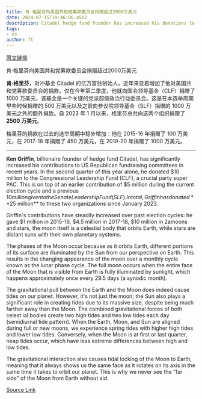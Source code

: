 ```yaml
---
title: 肯·格里芬向美国共和党筹款委员会捐赠超过2000万美元
date: 2024-07-15T19:46:06.456Z
description: Citadel hedge fund founder has increased his donations to the party but has yet to back Donald Trump
tags: 
- us
author: ft
---
```


[原文链接](https://ft.com/content/fa4880bb-10a0-40c1-841a-e8787cf96fa4)

肯·格里芬向美国共和党筹款委员会捐赠超过2000万美元

**肯·格里芬**，对冲基金 Citadel 的亿万富翁创始人，近年来显着增加了他对美国共和党筹款委员会的捐款。仅在今年第二季度，他就向国会领导基金（CLF）捐赠了 1000 万美元，该基金是一个关键的党派超级政治行动委员会。这是在本选举周期早些时候捐赠的 500 万美元以及之前向参议院领导基金（SLF）捐赠的 1000 万美元之外的额外捐款。自 2023 年 1 月以来，格里芬总共向这两个组织捐赠了 **2500 万美元**。

格里芬的捐款在过去的选举周期中稳步增加：他在 2015-16 年捐赠了 100 万美元，在 2017-18 年捐赠了 450 万美元，在 2019-20 年捐赠了 1000 万美元。

---

 **Ken Griffin**, billionaire founder of hedge fund Citadel, has significantly increased his contributions to US Republican fundraising committees in recent years. In the second quarter of this year alone, he donated $10 million to the Congressional Leadership Fund (CLF), a crucial party super PAC. This is on top of an earlier contribution of $5 million during the current election cycle and a previous $10 million given to the Senate Leadership Fund (SLF). In total, Griffin has donated **$25 million** to these two organizations since January 2023.

Griffin's contributions have steadily increased over past election cycles: he gave $1 million in 2015-16, $4.5 million in 2017-18, $10 million in 2amoons and stars, the moon itself is a celestial body that orbits Earth, while stars are distant suns with their own planetary systems.

The phases of the Moon occur because as it orbits Earth, different portions of its surface are illuminated by the Sun from our perspective on Earth. This results in the changing appearance of the moon over a monthly cycle known as the lunar phase cycle. The full moon occurs when the entire face of the Moon that is visible from Earth is fully illuminated by sunlight, which happens approximately once every 29.5 days (a synodic month).

The gravitational pull between the Earth and the Moon does indeed cause tides on our planet. However, it's not just the moon; the Sun also plays a significant role in creating tides due to its massive size, despite being much farther away than the Moon. The combined gravitational forces of both celest
ial bodies create two high tides and two low tides each day (semidiurnal tide pattern). When the Earth, Moon, and Sun are aligned during full or new moons, we experience spring tides with higher high tides and lower low tides. Conversely, when the Moon is at first or last quarter, neap tides occur, which have less extreme differences between high and low tides.

The gravitational interaction also causes tidal locking of the Moon to Earth, meaning that it always shows us the same face as it rotates on its axis in the same time it takes to orbit our planet. This is why we never see the "far side" of the Moon from Earth without aid.

[Source Link](https://ft.com/content/fa4880bb-10a0-40c1-841a-e8787cf96fa4)

